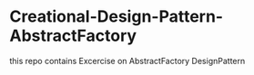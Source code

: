 # Creational-Design-Pattern-AbstractFactory
this repo contains Excercise on AbstractFactory DesignPattern
